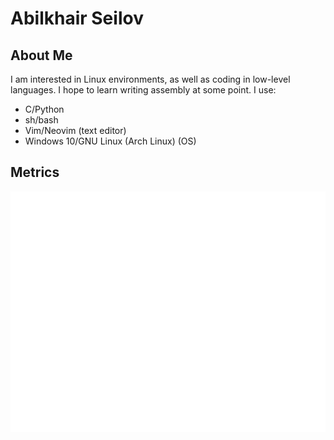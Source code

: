 # Abilkhair Seilov
## About Me
I am interested in Linux environments, as well as coding in low-level languages. I hope to learn writing assembly at some point.
I use:
- C/Python
- sh/bash
- Vim/Neovim (text editor)
- Windows 10/GNU Linux (Arch Linux) (OS)
## Metrics
<picture>
  <img src="/github-metrics.svg" alt="Metrics">
</picture>
